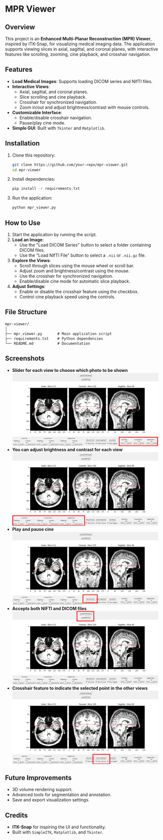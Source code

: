 # MPR Viewer

## Overview
This project is an **Enhanced Multi-Planar Reconstruction (MPR) Viewer**, inspired by ITK-Snap, for visualizing medical imaging data. The application supports viewing slices in axial, sagittal, and coronal planes, with interactive features like scrolling, zooming, cine playback, and crosshair navigation.

## Features
- **Load Medical Images**: Supports loading DICOM series and NIfTI files.
- **Interactive Views**:
  - Axial, sagittal, and coronal planes.
  - Slice scrolling and cine playback.
  - Crosshair for synchronized navigation.
  - Zoom in/out and adjust brightness/contrast with mouse controls.
- **Customizable Interface**:
  - Enable/disable crosshair navigation.
  - Pause/play cine mode.
- **Simple GUI**: Built with `Tkinter` and `Matplotlib`.

## Installation
1. Clone this repository:
   ```bash
   git clone https://github.com/your-repo/mpr-viewer.git
   cd mpr-viewer
   ```

2. Install dependencies:
   ```bash
   pip install -r requirements.txt
   ```

3. Run the application:
   ```bash
   python mpr_viewer.py
   ```

## How to Use
1. Start the application by running the script.
2. **Load an Image**:
   - Use the "Load DICOM Series" button to select a folder containing DICOM files.
   - Use the "Load NIfTI File" button to select a `.nii` or `.nii.gz` file.
3. **Explore the Views**:
   - Scroll through slices using the mouse wheel or scroll bar.
   - Adjust zoom and brightness/contrast using the mouse.
   - Use the crosshair for synchronized navigation.
   - Enable/disable cine mode for automatic slice playback.
4. **Adjust Settings**:
   - Enable or disable the crosshair feature using the checkbox.
   - Control cine playback speed using the controls.

## File Structure
```
mpr-viewer/
│
├── mpr_viewer.py       # Main application script
├── requirements.txt    # Python dependencies
└── README.md           # Documentation
```

## Screenshots
- **Slider for each view to choose which photo to be shown**
![Alt text](images/1.jpg)
- **You can adjust brightness and contrast for each view**
![Alt text](images/2.jpg)
- **Play and pause cine**
![Alt text](images/3.jpg)
- **Accepts both NIFTI and DICOM files**
![Alt text](images/4.jpg)
- **Crosshair feature to indicate the selected point in the other views**
![Alt text](images/5.jpg)



## Future Improvements
- 3D volume rendering support.
- Advanced tools for segmentation and annotation.
- Save and export visualization settings.

## Credits
- **ITK-Snap** for inspiring the UI and functionality.
- Built with `SimpleITK`, `Matplotlib`, and `Tkinter`.

